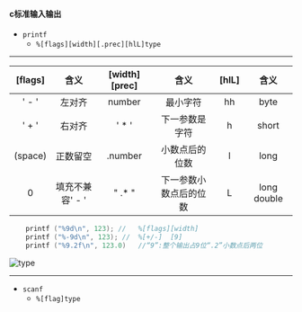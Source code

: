 #### c标准输入输出
+ `printf`
    + `%[flags][width][.prec][hlL]type`
  
---

|[flags]|含义|[width][prec]|含义|[hlL]|含义|
|:--:|:--:|:--:|:--:|:--:|:--:|  
|' - '|左对齐|number|最小字符|hh|byte|
|' + '|右对齐|' * '|下一参数是字符|h|short|
|(space)|正数留空|.number|小数点后的位数|l|long|
|0|填充不兼容' - '|" .* "|下一参数小数点后的位数|L|long double|

```c    
    printf ("%9d\n", 123); //   %[flags][width]
    printf ("%-9d\n", 123); //  %[+/-]  [9]
    printf ("%9.2f\n", 123.0)   //“9”:整个输出占9位“.2”小数点后两位
```

![type](https://cdn.jsdelivr.net/gh/Mayday646/Kinco_Devel_Blog/Default_Picture_Dir/type.png)

---

+ `scanf`
  + `%[flag]type`









 <!-- 
- ![#f03c15](https://via.placeholder.com/15/f03c15/000000?text=+) `#f03c15`
- ![#c5f015](https://via.placeholder.com/15/c5f015/000000?text=+) `#c5f015`
- ![#1589F0](https://via.placeholder.com/15/1520F0/000000?text=+) `#1589F0`
```diff
- [x] #739
- [ ] https://github.com/octo-org/octo-repo/issues/740
- [ ] Add delight to the experience when all tasks are complete :tada:
- text in red
+ text in green![Uploading 2020110214465175.png… 
! text in orange
# text in gray

```
-->
